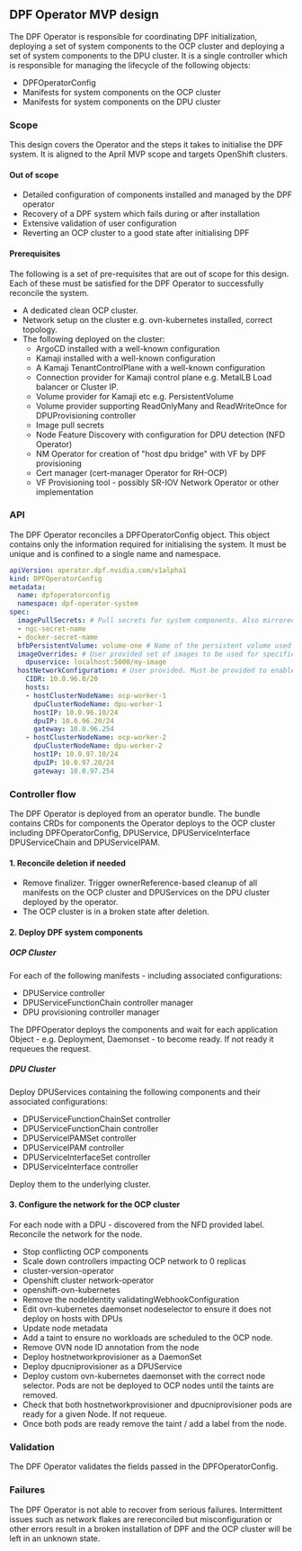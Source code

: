 DPF Operator MVP design
-----------------------

The DPF Operator is responsible for coordinating DPF initialization, deploying a set of system components to the OCP cluster and deploying a set of system components to the DPU cluster. It is a single controller which is responsible for managing the lifecycle of the following objects:

* DPFOperatorConfig
* Manifests for system components on the OCP cluster
* Manifests for system components on the DPU cluster

### Scope

This design covers the Operator and the steps it takes to initialise the DPF system. It is aligned to the April MVP scope and targets OpenShift clusters.

#### Out of scope

* Detailed configuration of components installed and managed by the DPF operator
* Recovery of a DPF system which fails during or after installation
* Extensive validation of user configuration
* Reverting an OCP cluster to a good state after initialising DPF

#### Prerequisites

The following is a set of pre-requisites that are out of scope for this design. Each of these must be satisfied for the DPF Operator to successfully reconcile the system.

* A dedicated clean OCP cluster.
* Network setup on the cluster e.g. ovn-kubernetes installed, correct topology.
* The following deployed on the cluster:
  * ArgoCD installed with a well-known configuration
  * Kamaji installed with a well-known configuration
  * A Kamaji TenantControlPlane with a well-known configuration
  * Connection provider for Kamaji control plane e.g. MetalLB Load balancer or Cluster IP.
  * Volume provider for Kamaji etc e.g. PersistentVolume
  * Volume provider supporting ReadOnlyMany and ReadWriteOnce for DPUProvisioning controller
  * Image pull secrets
  * Node Feature Discovery with configuration for DPU detection (NFD Operator)
  * NM Operator for creation of "host dpu bridge" with VF by DPF provisioning
  * Cert manager (cert-manager Operator for RH-OCP)
  * VF Provisioning tool - possibly SR-IOV Network Operator or other implementation

### API

The DPF Operator reconciles a DPFOperatorConfig object. This object contains only the information required for initialising the system. It must be unique and is confined to a single name and namespace.
```yaml
apiVersion: operator.dpf.nvidia.com/v1alpha1
kind: DPFOperatorConfig
metadata:
  name: dpfoperatorconfig
  namespace: dpf-operator-system
spec:
  imagePullSecrets: # Pull secrets for system components. Also mirrored to the DPUCluster.
  - ngc-secret-name
  - docker-secret-name
  bfbPersistentVolume: volume-one # Name of the persistent volume used by the DPU Provisioning controller.
  imageOverrides: # User provided set of images to be used for specific components.
    dpuservice: localhost:5000/my-image
  hostNetworkConfiguration: # User provided. Must be provided to enable ovn-kubernetes setup. Two IPs required per Kubernetes node.
    CIDR: 10.0.96.0/20
    hosts:
    - hostClusterNodeName: ocp-worker-1
      dpuClusterNodeName: dpu-worker-1
      hostIP: 10.0.96.10/24
      dpuIP: 10.0.96.20/24
      gateway: 10.0.96.254
    - hostClusterNodeName: ocp-worker-2
      dpuClusterNodeName: dpu-worker-2
      hostIP: 10.0.97.10/24
      dpuIP: 10.0.97.20/24
      gateway: 10.0.97.254
```

### Controller flow

The DPF Operator is deployed from an operator bundle. The bundle contains CRDs for components the Operator deploys to the OCP cluster including DPFOperatorConfig, DPUService, DPUServiceInterface DPUServiceChain and DPUServiceIPAM.

#### 1. Reconcile deletion if needed

* Remove finalizer. Trigger ownerReference-based cleanup of all manifests on the OCP cluster and DPUServices on the DPU cluster deployed by the operator.
* The OCP cluster is in a broken state after deletion.

#### 2. Deploy DPF system components

##### OCP Cluster

For each of the following manifests - including associated configurations:

* DPUService controller
* DPUServiceFunctionChain controller manager
* DPU provisioning controller manager

The DPFOperator deploys the components and wait for each application Object - e.g. Deployment, Daemonset - to become ready. If not ready it requeues the request.

##### DPU Cluster

Deploy DPUServices containing the following components and their associated configurations:

* DPUServiceFunctionChainSet controller
* DPUServiceFunctionChain controller
* DPUServiceIPAMSet controller
* DPUServiceIPAM controller
* DPUServiceInterfaceSet controller
* DPUServiceInterface controller

Deploy them to the underlying cluster.

#### 3. Configure the network for the OCP cluster

For each node with a DPU - discovered from the NFD provided label. Reconcile the network for the node.

* Stop conflicting OCP components
* Scale down controllers impacting OCP network to 0 replicas
* cluster-version-operator
* Openshift cluster network-operator
* openshift-ovn-kubernetes
* Remove the nodeIdentity validatingWebhookConfiguration
* Edit ovn-kubernetes daemonset nodeselector to ensure it does not deploy on hosts with DPUs
* Update node metadata
* Add a taint to ensure no workloads are scheduled to the OCP node.
* Remove OVN node ID annotation from the node
* Deploy hostnetworkprovisioner as a DaemonSet
* Deploy dpucniprovisioner as a DPUService
* Deploy custom ovn-kubernetes daemonset with the correct node selector. Pods are not be deployed to OCP nodes until the taints are removed.
* Check that both hostnetworkprovisioner and dpucniprovisioner pods are ready for a given Node. If not requeue.
* Once both pods are ready remove the taint / add a label from the node.


### Validation

The DPF Operator validates the fields passed in the DPFOperatorConfig.

### Failures

The DPF Operator is not able to recover from serious failures. Intermittent issues such as network flakes are rereconciled but misconfiguration or other errors result in a broken installation of DPF and the OCP cluster will be left in an unknown state.
